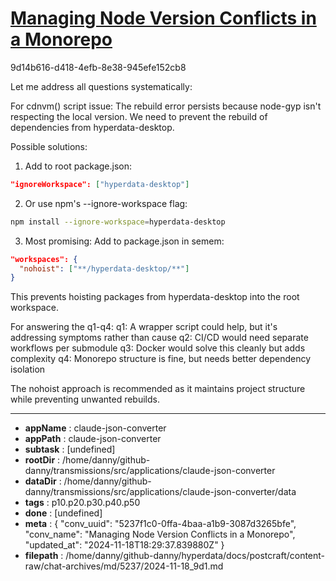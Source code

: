 # [Managing Node Version Conflicts in a Monorepo](https://claude.ai/chat/5237f1c0-0ffa-4baa-a1b9-3087d3265bfe)

9d14b616-d418-4efb-8e38-945efe152cb8

 Let me address all questions systematically:

For cdnvm() script issue:
The rebuild error persists because node-gyp isn't respecting the local version. We need to prevent the rebuild of dependencies from hyperdata-desktop.

Possible solutions:
1. Add to root package.json:
```json
"ignoreWorkspace": ["hyperdata-desktop"]
```

2. Or use npm's --ignore-workspace flag:
```bash
npm install --ignore-workspace=hyperdata-desktop
```

3. Most promising: Add to package.json in semem:
```json
"workspaces": {
  "nohoist": ["**/hyperdata-desktop/**"]
}
```

This prevents hoisting packages from hyperdata-desktop into the root workspace.

For answering the q1-q4:
q1: A wrapper script could help, but it's addressing symptoms rather than cause
q2: CI/CD would need separate workflows per submodule
q3: Docker would solve this cleanly but adds complexity
q4: Monorepo structure is fine, but needs better dependency isolation

The nohoist approach is recommended as it maintains project structure while preventing unwanted rebuilds.

---

* **appName** : claude-json-converter
* **appPath** : claude-json-converter
* **subtask** : [undefined]
* **rootDir** : /home/danny/github-danny/transmissions/src/applications/claude-json-converter
* **dataDir** : /home/danny/github-danny/transmissions/src/applications/claude-json-converter/data
* **tags** : p10.p20.p30.p40.p50
* **done** : [undefined]
* **meta** : {
  "conv_uuid": "5237f1c0-0ffa-4baa-a1b9-3087d3265bfe",
  "conv_name": "Managing Node Version Conflicts in a Monorepo",
  "updated_at": "2024-11-18T18:29:37.839880Z"
}
* **filepath** : /home/danny/github-danny/hyperdata/docs/postcraft/content-raw/chat-archives/md/5237/2024-11-18_9d1.md